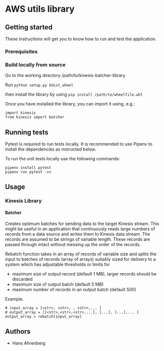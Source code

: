 # AWS utils library

## Getting started

These instructions will get you to know how to run and test the application.

### Prerequisites

### Build locally from source

Go to the working directory /path/to/kinesis-batcher-library

Run `python setup.py bdist_wheel`

then install the library by using `pip install /path/to/wheelfile.whl`

Once you have installed the library, you can import it using, e.g.:

```
import kinesis
from kinesis import batcher
```

## Running tests

Pytest is required to run tests locally. It is recommended to use Pipenv to install the dependencies as instructed below.

To run the unit tests locally use the following commands:

```
pipenv install pytest
pipenv run pytest -vv
```

## Usage

### Kinesis Library

#### Batcher

Creates optimum batches for sending data to the target Kinesis stream. This might be useful in an application that continuously reads large numbers of records from a data source and writes them to Kinesis data stream. The records are assumed to be strings of variable length. These records are passed through intact without messing up the order of the records.

Rebatch function takes in an array of records of variable size and splits the input to batches of records (array of arrays) suitably sized for delivery to a system which has adjustable thresholds or limits for

- maximum size of output record (default 1 MB), larger records should be discarded
- maximum size of output batch (default 5 MB)
- maximum number of records in an output batch (default 500)

Example.
```
# input_array = [<str>, <str>, , <str>,... ]
# output_array = [[<str>,<str>,<str>,...], [...], [...],... ]
output_array = rebatch(input_array)
```

## Authors

- Hans Ahrenberg